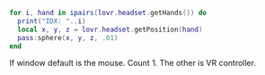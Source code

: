 

```lua
for i, hand in ipairs(lovr.headset.getHands()) do
  print("IDX: "..i)
  local x, y, z = lovr.headset.getPosition(hand)
  pass:sphere(x, y, z, .01)
end
```
If window default is the mouse. Count 1. The other is VR controller.